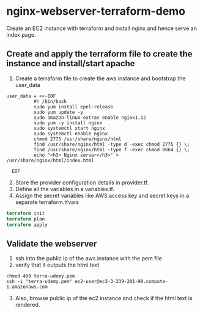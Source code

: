 # nginx-webserver-terraform-demo
Create an EC2 instance with terraform and install nginx and hence serve an index page.


## Create and apply the terraform file to create the instance and install/start apache
1. Create a terraform file to create the aws instance and bootstrap the user_data
``` 
user_data = <<-EOF
          #! /bin/bash
          sudo yum install epel-release
          sudo yum update -y
          sudo amazon-linux-extras enable nginx1.12
          sudo yum -y install nginx
          sudo systemctl start nginx
          sudo systemctl enable nginx
          chmod 2775 /usr/share/nginx/html
          find /usr/share/nginx/html -type d -exec chmod 2775 {} \;
          find /usr/share/nginx/html -type f -exec chmod 0664 {} \;
          echo "<h3> Nginx server</h3>" > /usr/share/nginx/html/index.html

  EOF
  ```
2. Store the provider configuration details in provider.tf.
3. Define all the variables in a variables.tf.
4. Assign the secret variables like AWS access key and secret keys in a separate terraform.tfvars
```terraform
terraform init
terraform plan
terraform apply
```
## Validate the webserver
1. ssh into the public ip of the aws instance with the pem file
2. verify that it outputs the html text
```
chmod 400 terra-udemy.pem
ssh -i "terra-udemy.pem" ec2-user@ec2-3-239-201-90.compute-1.amazonaws.com
```
3. Also, browse public ip of the ec2 instance and check if the html text is rendered.
